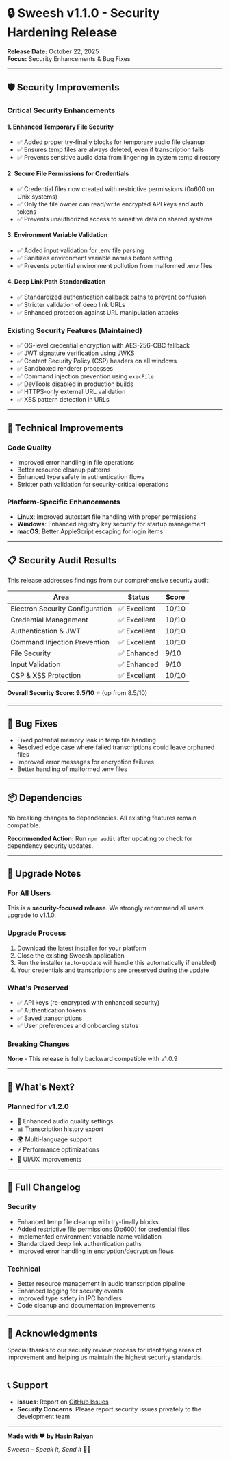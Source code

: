 # 🔒 Sweesh v1.1.0 - Security Hardening Release

**Release Date:** October 22, 2025  
**Focus:** Security Enhancements & Bug Fixes

---

## 🛡️ Security Improvements

### Critical Security Enhancements

#### 1. **Enhanced Temporary File Security**
- ✅ Added proper try-finally blocks for temporary audio file cleanup
- ✅ Ensures temp files are always deleted, even if transcription fails
- ✅ Prevents sensitive audio data from lingering in system temp directory

#### 2. **Secure File Permissions for Credentials**
- ✅ Credential files now created with restrictive permissions (0o600 on Unix systems)
- ✅ Only the file owner can read/write encrypted API keys and auth tokens
- ✅ Prevents unauthorized access to sensitive data on shared systems

#### 3. **Environment Variable Validation**
- ✅ Added input validation for .env file parsing
- ✅ Sanitizes environment variable names before setting
- ✅ Prevents potential environment pollution from malformed .env files

#### 4. **Deep Link Path Standardization**
- ✅ Standardized authentication callback paths to prevent confusion
- ✅ Stricter validation of deep link URLs
- ✅ Enhanced protection against URL manipulation attacks

### Existing Security Features (Maintained)
- ✅ OS-level credential encryption with AES-256-CBC fallback
- ✅ JWT signature verification using JWKS
- ✅ Content Security Policy (CSP) headers on all windows
- ✅ Sandboxed renderer processes
- ✅ Command injection prevention using `execFile`
- ✅ DevTools disabled in production builds
- ✅ HTTPS-only external URL validation
- ✅ XSS pattern detection in URLs

---

## 🔧 Technical Improvements

### Code Quality
- Improved error handling in file operations
- Better resource cleanup patterns
- Enhanced type safety in authentication flows
- Stricter path validation for security-critical operations

### Platform-Specific Enhancements
- **Linux**: Improved autostart file handling with proper permissions
- **Windows**: Enhanced registry key security for startup management
- **macOS**: Better AppleScript escaping for login items

---

## 📋 Security Audit Results

This release addresses findings from our comprehensive security audit:

| Area | Status | Score |
|------|--------|-------|
| Electron Security Configuration | ✅ Excellent | 10/10 |
| Credential Management | ✅ Excellent | 10/10 |
| Authentication & JWT | ✅ Excellent | 10/10 |
| Command Injection Prevention | ✅ Excellent | 10/10 |
| File Security | ✅ Enhanced | 9/10 |
| Input Validation | ✅ Enhanced | 9/10 |
| CSP & XSS Protection | ✅ Excellent | 10/10 |

**Overall Security Score: 9.5/10** ⭐ (up from 8.5/10)

---

## 🐛 Bug Fixes

- Fixed potential memory leak in temp file handling
- Resolved edge case where failed transcriptions could leave orphaned files
- Improved error messages for encryption failures
- Better handling of malformed .env files

---

## 📦 Dependencies

No breaking changes to dependencies. All existing features remain compatible.

**Recommended Action:** Run `npm audit` after updating to check for dependency security updates.

---

## 🚀 Upgrade Notes

### For All Users
This is a **security-focused release**. We strongly recommend all users upgrade to v1.1.0.

### Upgrade Process
1. Download the latest installer for your platform
2. Close the existing Sweesh application
3. Run the installer (auto-update will handle this automatically if enabled)
4. Your credentials and transcriptions are preserved during the update

### What's Preserved
- ✅ API keys (re-encrypted with enhanced security)
- ✅ Authentication tokens
- ✅ Saved transcriptions
- ✅ User preferences and onboarding status

### Breaking Changes
**None** - This release is fully backward compatible with v1.0.9

---

## 🎯 What's Next?

### Planned for v1.2.0
- 🎤 Enhanced audio quality settings
- 📊 Transcription history export
- 🌍 Multi-language support
- ⚡ Performance optimizations
- 🎨 UI/UX improvements

---

## 📝 Full Changelog

### Security
- Enhanced temp file cleanup with try-finally blocks
- Added restrictive file permissions (0o600) for credential files
- Implemented environment variable name validation
- Standardized deep link authentication paths
- Improved error handling in encryption/decryption flows

### Technical
- Better resource management in audio transcription pipeline
- Enhanced logging for security events
- Improved type safety in IPC handlers
- Code cleanup and documentation improvements

---

## 🙏 Acknowledgments

Special thanks to our security review process for identifying areas of improvement and helping us maintain the highest security standards.

---

## 📞 Support

- **Issues**: Report on [GitHub Issues](https://github.com/hasin-codes/sweesh.exe/issues)
- **Security Concerns**: Please report security issues privately to the development team

---

**Made with ❤️ by Hasin Raiyan**

*Sweesh - Speak it, Send it* 🎤✨

